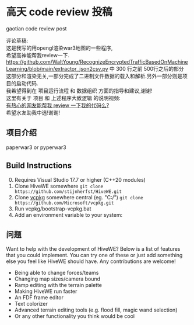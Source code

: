 # 高天 code review 投稿
gaotian code review post

评论草稿:  
这是我写的用opengl渲染war3地图的一些程序,  
希望高神能帮我review一下.  
https://github.com/WaltYoung/RecognizeEncryptedTrafficBasedOnMachineLearning/blob/main/extractor_json2csv.py
中 300 行之前 500行之后的部分  
这部分和渲染无关,一部分完成了二进制文件数据的载入和解析.另外一部分则是项目的启动代码.  
我希望得到在 项目运行流程 和 数据组织 方面的指导和建议,谢谢!  
这里有关于 项目 和 上述程序大致逻辑 的说明视频:  
[有热心的网友能帮我 review 一下我的代码么?](https://www.bilibili.com/video/BV1LvRWYzEKT)  
希望水友助我中选!谢谢!


## 项目介绍
paperwar3 or pyperwar3


## Build Instructions

0. Requires Visual Studio 17.7 or higher (C++20 modules)
1. Clone HiveWE somewhere 
`git clone https://github.com/stijnherfst/HiveWE.git`
2. Clone [vcpkg](https://github.com/microsoft/vcpkg) somewhere central (eg. "C:/")
`git clone https://github.com/Microsoft/vcpkg.git`
3. Run vcpkg/bootstrap-vcpkg.bat
4. Add an environment variable to your system:

## 问题

Want to help with the development of HiveWE? Below is a list of features that you could implement. You can try one of these or just add something else you feel like HiveWE should have. Any contributions are welcome!

- Being able to change forces/teams
- Changing map sizes/camera bound
- Ramp editing with the terrain palette
- Making HiveWE run faster
- An FDF frame editor
- Text colorizer
- Advanced terrain editing tools (e.g. flood fill, magic wand selection)
- Or any other functionality you think would be cool